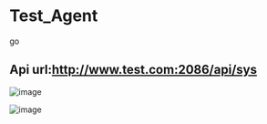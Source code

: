 # Test_Agent
go
## Api url:http://www.test.com:2086/api/sys


![image](https://github.com/Asseken/Test_Agent/assets/72454306/37e02a10-b95d-49f7-aad4-fd9d8ef10c79)

![image](https://github.com/Asseken/Test_Agent/assets/72454306/2a447c11-320d-4487-9d47-6f2c477980d4)
